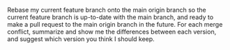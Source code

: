 Rebase my current feature branch onto the main origin branch so the current feature branch is up-to-date with the main branch, and ready to make a pull request to the main origin branch in the future. For each merge conflict, summarize and show me the differences between each version, and suggest which version you think I should keep.
